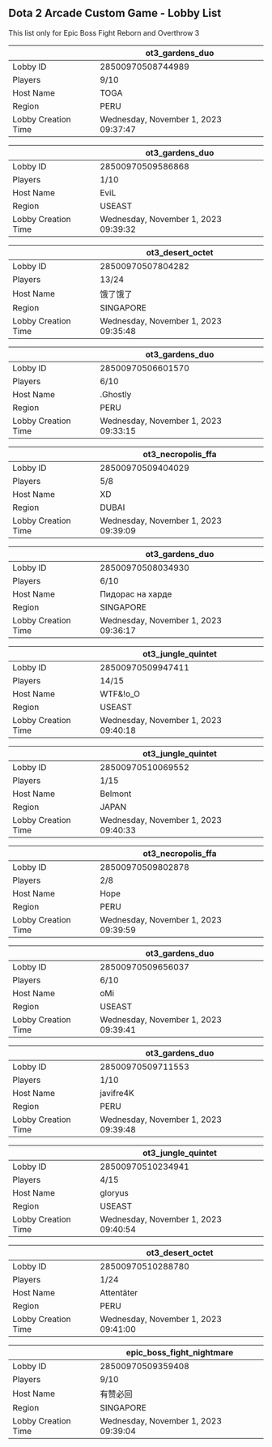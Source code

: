 ## Dota 2 Arcade Custom Game - Lobby List

This list only for Epic Boss Fight Reborn and Overthrow 3

|  | ot3_gardens_duo |
| ------ | ------ |
| Lobby ID | 28500970508744989 |
| Players | 9/10 |
| Host Name | TOGA |
| Region | PERU |
| Lobby Creation Time | Wednesday, November 1, 2023 09:37:47 |


|  | ot3_gardens_duo |
| ------ | ------ |
| Lobby ID | 28500970509586868 |
| Players | 1/10 |
| Host Name | EviL |
| Region | USEAST |
| Lobby Creation Time | Wednesday, November 1, 2023 09:39:32 |


|  | ot3_desert_octet |
| ------ | ------ |
| Lobby ID | 28500970507804282 |
| Players | 13/24 |
| Host Name | 饿了饿了 |
| Region | SINGAPORE |
| Lobby Creation Time | Wednesday, November 1, 2023 09:35:48 |


|  | ot3_gardens_duo |
| ------ | ------ |
| Lobby ID | 28500970506601570 |
| Players | 6/10 |
| Host Name | .Ghostly |
| Region | PERU |
| Lobby Creation Time | Wednesday, November 1, 2023 09:33:15 |


|  | ot3_necropolis_ffa |
| ------ | ------ |
| Lobby ID | 28500970509404029 |
| Players | 5/8 |
| Host Name | XD |
| Region | DUBAI |
| Lobby Creation Time | Wednesday, November 1, 2023 09:39:09 |


|  | ot3_gardens_duo |
| ------ | ------ |
| Lobby ID | 28500970508034930 |
| Players | 6/10 |
| Host Name | Пидорас на харде |
| Region | SINGAPORE |
| Lobby Creation Time | Wednesday, November 1, 2023 09:36:17 |


|  | ot3_jungle_quintet |
| ------ | ------ |
| Lobby ID | 28500970509947411 |
| Players | 14/15 |
| Host Name | WTF&!о_О |
| Region | USEAST |
| Lobby Creation Time | Wednesday, November 1, 2023 09:40:18 |


|  | ot3_jungle_quintet |
| ------ | ------ |
| Lobby ID | 28500970510069552 |
| Players | 1/15 |
| Host Name | Belmont |
| Region | JAPAN |
| Lobby Creation Time | Wednesday, November 1, 2023 09:40:33 |


|  | ot3_necropolis_ffa |
| ------ | ------ |
| Lobby ID | 28500970509802878 |
| Players | 2/8 |
| Host Name | Hope |
| Region | PERU |
| Lobby Creation Time | Wednesday, November 1, 2023 09:39:59 |


|  | ot3_gardens_duo |
| ------ | ------ |
| Lobby ID | 28500970509656037 |
| Players | 6/10 |
| Host Name | oMi |
| Region | USEAST |
| Lobby Creation Time | Wednesday, November 1, 2023 09:39:41 |


|  | ot3_gardens_duo |
| ------ | ------ |
| Lobby ID | 28500970509711553 |
| Players | 1/10 |
| Host Name | javifre4K |
| Region | PERU |
| Lobby Creation Time | Wednesday, November 1, 2023 09:39:48 |


|  | ot3_jungle_quintet |
| ------ | ------ |
| Lobby ID | 28500970510234941 |
| Players | 4/15 |
| Host Name | gloryus |
| Region | USEAST |
| Lobby Creation Time | Wednesday, November 1, 2023 09:40:54 |


|  | ot3_desert_octet |
| ------ | ------ |
| Lobby ID | 28500970510288780 |
| Players | 1/24 |
| Host Name | Attentäter |
| Region | PERU |
| Lobby Creation Time | Wednesday, November 1, 2023 09:41:00 |


|  | epic_boss_fight_nightmare |
| ------ | ------ |
| Lobby ID | 28500970509359408 |
| Players | 9/10 |
| Host Name | 有赞必回 |
| Region | SINGAPORE |
| Lobby Creation Time | Wednesday, November 1, 2023 09:39:04 |


